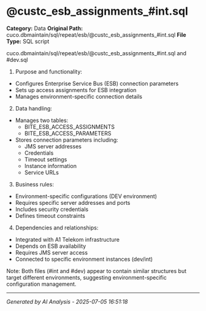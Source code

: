 # @custc_esb_assignments_#int.sql

**Category:** Data
**Original Path:** cuco.dbmaintain/sql/repeat/esb/@custc_esb_assignments_#int.sql
**File Type:** SQL script

cuco.dbmaintain/sql/repeat/esb/@custc_esb_assignments_#int.sql and #dev.sql

1. Purpose and functionality:
- Configures Enterprise Service Bus (ESB) connection parameters
- Sets up access assignments for ESB integration
- Manages environment-specific connection details

2. Data handling:
- Manages two tables:
  * BITE_ESB_ACCESS_ASSIGNMENTS
  * BITE_ESB_ACCESS_PARAMETERS
- Stores connection parameters including:
  * JMS server addresses
  * Credentials
  * Timeout settings
  * Instance information
  * Service URLs

3. Business rules:
- Environment-specific configurations (DEV environment)
- Requires specific server addresses and ports
- Includes security credentials
- Defines timeout constraints

4. Dependencies and relationships:
- Integrated with A1 Telekom infrastructure
- Depends on ESB availability
- Requires JMS server access
- Connected to specific environment instances (dev/int)

Note: Both files (#int and #dev) appear to contain similar structures but target different environments, suggesting environment-specific configuration management.

---
*Generated by AI Analysis - 2025-07-05 16:51:18*
